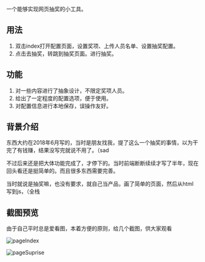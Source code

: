 一个能够实现网页抽奖的小工具。

## 用法

1. 双击index打开配置页面，设置奖项、上传人员名单、设置抽奖配置。
2. 点击去抽奖，转跳到抽奖页面。进行抽奖。



## 功能

1. 对一些内容进行了抽象设计，不限定奖项人员。
2. 给出了一定程度的配置选项，便于使用。
3. 对配置信息进行本地保存，误操作友好。


## 背景介绍

东西大约在2018年6月写的，当时是朋友找我，提了这么一个抽奖的事情，以为干完了有钱赚，结果没写完就说不用了。（sad

不过后来还是把大体功能完成了，才停下的。当时前端断断续续才写了半年，现在回头看还是挺简单的。而且很多东西需要完善。

当时就说是抽奖嘛，也没有要求，就自己当产品，画了简单的页面，然后从html写到js，（全栈

## 截图预览

由于自己平时总是爱看图，本着方便的原则，给几个截图，供大家观看

![pageIndex](/pic/p1.jpg)

![pageSuprise](/pic/p2.jpg)

